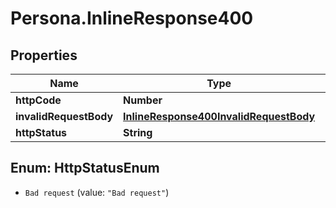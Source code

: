 # Persona.InlineResponse400

## Properties
Name | Type | Description | Notes
------------ | ------------- | ------------- | -------------
**httpCode** | **Number** |  | [optional] 
**invalidRequestBody** | [**InlineResponse400InvalidRequestBody**](InlineResponse400InvalidRequestBody.md) |  | [optional] 
**httpStatus** | **String** |  | [optional] 


<a name="HttpStatusEnum"></a>
## Enum: HttpStatusEnum


* `Bad request` (value: `"Bad request"`)




